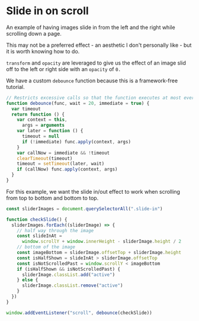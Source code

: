 # Slide in on scroll

An example of having images slide in from the left and the right while scrolling down a page.

This may not be a preferred effect - an aesthetic I don't personally like - but it is worth knowing how to do.

`transform` and `opacity` are leveraged to give us the effect of an image slid off to the left or right side with an `opacity` of `0.`

We have a custom `debounce` function because this is a framework-free tutorial.

```js
// Restricts excessive calls so that the function executes at most every 20ms
function debounce(func, wait = 20, immediate = true) {
  var timeout
  return function () {
    var context = this,
      args = arguments
    var later = function () {
      timeout = null
      if (!immediate) func.apply(context, args)
    }
    var callNow = immediate && !timeout
    clearTimeout(timeout)
    timeout = setTimeout(later, wait)
    if (callNow) func.apply(context, args)
  }
}
```

For this example, we want the slide in/out effect to work when scrolling from top to bottom and bottom to top.

```js
const sliderImages = document.querySelectorAll(".slide-in")

function checkSlide() {
  sliderImages.forEach((sliderImage) => {
    // half way through the image
    const slideInAt =
      window.scrollY + window.innerHeight - sliderImage.height / 2
    // bottom of the image
    const imageBottom = sliderImage.offsetTop + sliderImage.height
    const isHalfShown = slideInAt > sliderImage.offsetTop
    const isNotScrolledPast = window.scrollY < imageBottom
    if (isHalfShown && isNotScrolledPast) {
      sliderImage.classList.add("active")
    } else {
      sliderImage.classList.remove("active")
    }
  })
}

window.addEventListener("scroll", debounce(checkSlide))
```
